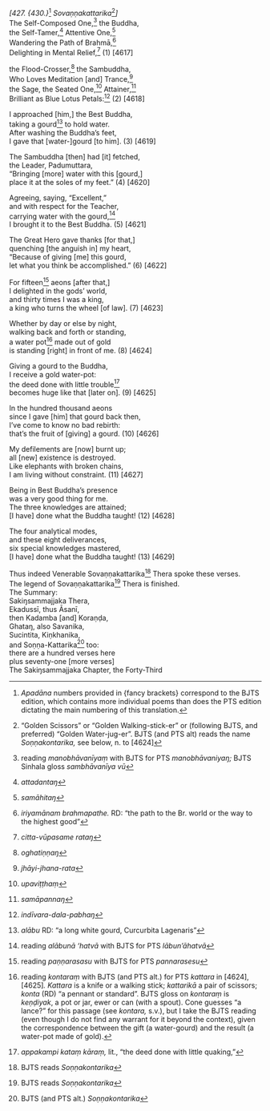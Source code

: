 *\[427. {430.}*[^1] *Sovaṇṇakattarika*[^2]*\]*  
The Self-Composed One,[^3] the Buddha,  
the Self-Tamer,[^4] Attentive One,[^5]  
Wandering the Path of Brahmā,[^6]  
Delighting in Mental Relief,[^7] (1) \[4617\]

the Flood-Crosser,[^8] the Sambuddha,  
Who Loves Meditation \[and\] Trance,[^9]  
the Sage, the Seated One,[^10] Attainer,[^11]  
Brilliant as Blue Lotus Petals:[^12] (2) \[4618\]

I approached \[him,\] the Best Buddha,  
taking a gourd[^13] to hold water.  
After washing the Buddha’s feet,  
I gave that \[water-\]gourd \[to him\]. (3) \[4619\]

The Sambuddha \[then\] had \[it\] fetched,  
the Leader, Padumuttara,  
“Bringing \[more\] water with this \[gourd,\]  
place it at the soles of my feet.” (4) \[4620\]

Agreeing, saying, “Excellent,”  
and with respect for the Teacher,  
carrying water with the gourd,[^14]  
I brought it to the Best Buddha. (5) \[4621\]

The Great Hero gave thanks \[for that,\]  
quenching \[the anguish in\] my heart,  
“Because of giving \[me\] this gourd,  
let what you think be accomplished.” (6) \[4622\]

For fifteen[^15] aeons \[after that,\]  
I delighted in the gods’ world,  
and thirty times I was a king,  
a king who turns the wheel \[of law\]. (7) \[4623\]

Whether by day or else by night,  
walking back and forth or standing,  
a water pot[^16] made out of gold  
is standing \[right\] in front of me. (8) \[4624\]

Giving a gourd to the Buddha,  
I receive a gold water-pot:  
the deed done with little trouble[^17]  
becomes huge like that \[later on\]. (9) \[4625\]

In the hundred thousand aeons  
since I gave \[him\] that gourd back then,  
I’ve come to know no bad rebirth:  
that’s the fruit of \[giving\] a gourd. (10) \[4626\]

My defilements are \[now\] burnt up;  
all \[new\] existence is destroyed.  
Like elephants with broken chains,  
I am living without constraint. (11) \[4627\]

Being in Best Buddha’s presence  
was a very good thing for me.  
The three knowledges are attained;  
\[I have\] done what the Buddha taught! (12) \[4628\]

The four analytical modes,  
and these eight deliverances,  
six special knowledges mastered,  
\[I have\] done what the Buddha taught! (13) \[4629\]

Thus indeed Venerable Sovaṇṇakattarika[^18] Thera spoke these verses.  
The legend of Sovaṇṇakattarika[^19] Thera is finished.  
The Summary:  
Sakiŋsammajjaka Thera,  
Ekadussī, thus Āsanī,  
then Kadamba \[and\] Koraṇḍa,  
Ghataŋ, also Savanika,  
Sucintita, Kiṇkhanika,  
and Soṇṇa-Kattarika[^20] too:  
there are a hundred verses here  
plus seventy-one \[more verses\]  
The Sakiŋsammajjaka Chapter, the Forty-Third

[^1]: *Apadāna* numbers provided in {fancy brackets} correspond to the BJTS edition, which contains more individual poems than does the PTS edition dictating the main numbering of this translation.

[^2]: “Golden Scissors” or “Golden Walking-stick-er” or (following BJTS, and preferred) “Golden Water-jug-er”. BJTS (and PTS alt) reads the name *Soṇṇakontarika,* see below, n. to \[4624\]

[^3]: reading *manobhāvanīyaṃ* with BJTS for PTS *manobhāvaniyaŋ;* BJTS Sinhala gloss *sambhāvanīya vū*

[^4]: *attadantaŋ*

[^5]: *samāhitaŋ*

[^6]: *iriyamānam brahmapathe.* RD: “the path to the Br. world or the way to the highest good”

[^7]: *citta-vūpasame rataŋ*

[^8]: *oghatiṇṇaŋ*

[^9]: *jhāyi-jhana-rata*

[^10]: *upaviṭṭhaṃ*

[^11]: *samāpannaŋ*

[^12]: *indīvara-dala-pabhaŋ*

[^13]: *alābu* RD: “a long white gourd, Curcurbita Lagenaris”

[^14]: reading *alābunā ‘hatvā* with BJTS for PTS *lābun’āhatvā*

[^15]: reading *paṇṇarasasu* with BJTS for PTS *pannarasesu*

[^16]: reading *kontaraṃ* with BJTS (and PTS alt.) for PTS *kattara* in \[4624\], \[4625\]*. Kattara* is a knife or a walking stick; *kattarikā* a pair of scissors; *konta* (RD) “a pennant or standard”. BJTS gloss on *kontaraṃ* is *keṇḍiyak*, a pot or jar, ewer or can (with a spout). Cone guesses “a lance?” for this passage (see *kontara,* s.v.), but I take the BJTS reading (even though I do not find any warrant for it beyond the context), given the correspondence between the gift (a water-gourd) and the result (a water-pot made of gold).

[^17]: *appakampi kataṃ kāraṃ,* lit., “the deed done with little quaking,”

[^18]: BJTS reads *Soṇṇakontarika*

[^19]: BJTS reads *Soṇṇakontarika*

[^20]: BJTS (and PTS alt.) *Soṇṇakontarika*
